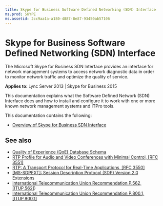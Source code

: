 ```yaml
---
title: Skype for Business Software Defined Networking (SDN) Interface
ms.prod: SKYPE
ms.assetid: 2cc9aa1a-a180-4887-8e87-93450ab57106
---
```



# Skype for Business Software Defined Networking (SDN) Interface
The Microsoft Skype for Business SDN Interface provides an interface for network management systems to access network diagnostic data in order to monitor network traffic and optimize the quality of service.

  
    
    

 **Applies to**: Lync Server 2013 | Skype for Business 2015
 
This documentation explains what the Software Defined Network (SDN) Interface does and how to install and configure it to work with one or more known network management systems and ITPro tools.
  
    
    

This documentation contains the following:
-  [Overview of Skype for Business SDN Interface](overview.md)
    
  

## See also

-  [Quality of Experience (QoE) Database Schema](http://technet.microsoft.com/en-us/library/gg398687.aspx)  
-  [RTP Profile for Audio and Video Conferences with Minimal Control, [RFC 3551]](http://www.ietf.org/rfc/rfc3551.txt)  
-  [RTP: A Transport Protocol for Real-Time Applications, [RFC 3550]](http://www.ietf.org/rfc/rfc3550.txt) 
-  [[MS-SDPEXT]: Session Description Protocol (SDP) Version 2.0 Extensions](http://msdn.microsoft.com/en-us/library/cc431514%28v=office.12%29.aspx)  
-  [International Telecommunication Union Recommendation P.562, [ITUP.562]](http://www.itu.int/rec/T-REC-P.562-200405-I/en)) 
-  [International Telecommunication Union Recommendation P.800.1, [ITUP.800.1] ](http://www.itu.int/rec/T-REC-P.800.1-200607-I/en)
    
  

